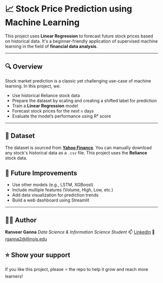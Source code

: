 
# 📈 Stock Price Prediction using Machine Learning

This project uses **Linear Regression** to forecast future stock prices based on historical data. It's a beginner-friendly application of supervised machine learning in the field of **financial data analysis**.

---

## 🔍 Overview

Stock market prediction is a classic yet challenging use-case of machine learning. In this project, we:

- Use historical Reliance stock data
- Prepare the dataset by scaling and creating a shifted label for prediction
- Train a **Linear Regression** model
- Forecast stock prices for the next `n` days
- Evaluate the model’s performance using R² score

---

## 📁 Dataset

The dataset is sourced from **[Yahoo Finance](https://finance.yahoo.com/)**. You can manually download any stock's historical data as a `.csv` file. This project uses the **Reliance** stock data.





## 🎯 Future Improvements

* Use other models (e.g., LSTM, XGBoost)
* Include multiple features (Volume, High, Low, etc.)
* Add data visualization for prediction trends
* Build a web dashboard using Streamlit

---

## 🙋‍♂️ Author

**Ranveer Ganna**
*Data Science & Information Science Student*
📫 [LinkedIn](https://www.linkedin.com/in/ranveerganna)
📧 [rganna2@illinois.edu](mailto:rganna2@illinois.edu)


## ⭐️ Show your support

If you like this project, please ⭐️ the repo to help it grow and reach more learners!

```
